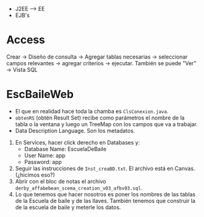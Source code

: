 - J2EE --> EE
- EJB's

# Access
Crear -> Diseño de consulta -> Agregar tablas necesarias -> seleccionar campos relevantes -> agregar criterios -> ejecutar. También se puede "Ver" -> Vista SQL

# EscBaileWeb
- El que en realidad hace toda la chamba es `ClsConexion.java`.
- `obtenRS` (obtén Result Set) recibe como parámetros el nombre de la tabla o la ventana y luego un TreeMap con los campos que va a trabajar.
- Data Description Language. Son los metadatos.

1. En Services, hacer click derecho en Databases y:
	- Database Name: EscuelaDeBaile
	- User Name: app
	- Password: app
2. Seguir las instrucciones de `Inst_creaBD.txt`. El archivo está en Canvas. (¿hicimos eso?)
3. Abrir con el bloc de notas el archivo `derby_affabebean_scema_creation_v03_afbv03.sql`. 
4. Lo que tenemos que hacer nosotros es poner los nombres de las tablas de la Escuela de baile y de las llaves. También tenemos que construir la de la escuela de baile y meterle los datos.
